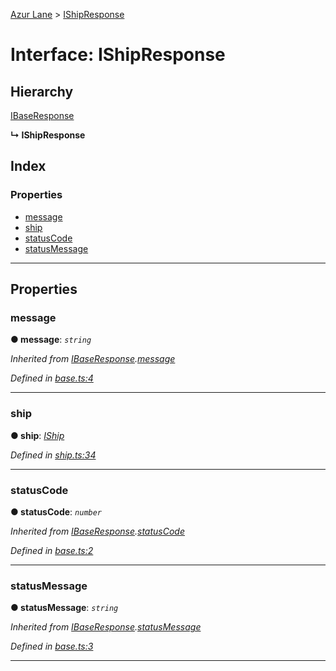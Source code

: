 [Azur Lane](../README.md) > [IShipResponse](../interfaces/ishipresponse.md)

# Interface: IShipResponse

## Hierarchy

 [IBaseResponse](ibaseresponse.md)

**↳ IShipResponse**

## Index

### Properties

* [message](ishipresponse.md#message)
* [ship](ishipresponse.md#ship)
* [statusCode](ishipresponse.md#statuscode)
* [statusMessage](ishipresponse.md#statusmessage)

---

## Properties

<a id="message"></a>

###  message

**● message**: *`string`*

*Inherited from [IBaseResponse](ibaseresponse.md).[message](ibaseresponse.md#message)*

*Defined in [base.ts:4](https://github.com/KurozeroPB/AzurLane/blob/27a36d1/lib/base.ts#L4)*

___
<a id="ship"></a>

###  ship

**● ship**: *[IShip](iship.md)*

*Defined in [ship.ts:34](https://github.com/KurozeroPB/AzurLane/blob/27a36d1/lib/ship.ts#L34)*

___
<a id="statuscode"></a>

###  statusCode

**● statusCode**: *`number`*

*Inherited from [IBaseResponse](ibaseresponse.md).[statusCode](ibaseresponse.md#statuscode)*

*Defined in [base.ts:2](https://github.com/KurozeroPB/AzurLane/blob/27a36d1/lib/base.ts#L2)*

___
<a id="statusmessage"></a>

###  statusMessage

**● statusMessage**: *`string`*

*Inherited from [IBaseResponse](ibaseresponse.md).[statusMessage](ibaseresponse.md#statusmessage)*

*Defined in [base.ts:3](https://github.com/KurozeroPB/AzurLane/blob/27a36d1/lib/base.ts#L3)*

___

